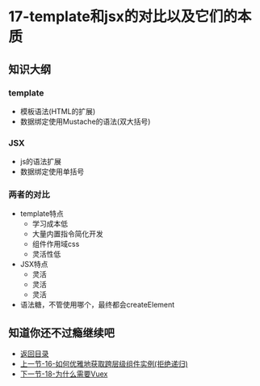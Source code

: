 # 17-template和jsx的对比以及它们的本质

## 知识大纲

### template

* 模板语法(HTML的扩展)
* 数据绑定使用Mustache的语法(双大括号)

### JSX

* js的语法扩展
* 数据绑定使用单括号

### 两者的对比
* template特点
    * 学习成本低
    * 大量内置指令简化开发
    * 组件作用域css
    * 灵活性低
* JSX特点
    * 灵活    
    * 灵活    
    * 灵活 
* 语法糖，不管使用哪个，最终都会createElement           

## 知道你还不过瘾继续吧       

* [返回目录](../../README.md)
* [上一节-16-如何优雅地获取跨层级组件实例(拒绝递归)](./16-如何优雅地获取跨层级组件实例(拒绝递归).md)
* [下一节-18-为什么需要Vuex](../02-生态篇/18-为什么需要Vuex.md)